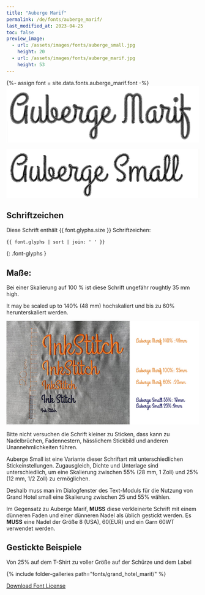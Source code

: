 ```yaml
---
title: "Auberge Marif"
permalink: /de/fonts/auberge_marif/
last_modified_at: 2023-04-25
toc: false
preview_image:
  - url: /assets/images/fonts/auberge_small.jpg
    height: 20
  - url: /assets/images/fonts/auberge_marif.jpg
    height: 53
---
```

{%- assign font = site.data.fonts.auberge_marif.font -%}
![grand_hotel_marif](/assets/images/fonts/auberge_marif.jpg)

![grand_hotel_marif](/assets/images/fonts/auberge_small.jpg)



## Schriftzeichen

Diese Schrift enthält  {{ font.glyphs.size }} Schriftzeichen:

```
{{ font.glyphs | sort | join: ' ' }}
```
{: .font-glyphs }


## Maße:

Bei einer Skalierung auf 100 % ist diese Schrift ungefähr roughtly 35 mm high.

It may be scaled up to 140% (48 mm)  hochskaliert und bis zu  60%  herunterskaliert werden.

![Dimensions Auberge](/assets/images/fonts/Sizing/aubergesizing.jpg)

Bitte nicht versuchen die Schrift kleiner zu Sticken, dass kann zu Nadelbrüchen, Fadennestern, hässlichem Stickbild und anderen Unannehmlichkeiten führen. 

Auberge Small  ist eine Variante dieser Schriftart mit unterschiedlichen Stickeinstellungen. Zugausgleich, Dichte und Unterlage sind unterschiedlich, um eine Skalierung zwischen 55% (28 mm, 1 Zoll) und 25% (12 mm, 1/2 Zoll) zu ermöglichen.

Deshalb muss man im Dialogfenster des Text-Moduls für die Nutzung von Grand Hotel small eine Skalierung zwischen 25 und 55% wählen.

Im Gegensatz zu Auberge Marif, **MUSS** diese verkleinerte Schrift mit einem dünneren Faden und einer dünneren Nadel als üblich gestickt werden. Es **MUSS** eine Nadel der Größe 8 (USA), 60(EUR) und ein Garn 60WT verwendet werden.

## Gestickte Beispiele
Von 25% auf dem T-Shirt zu voller Größe auf der Schürze und dem Label

{% include folder-galleries path="fonts/grand_hotel_marif/" %}

[Download Font License](https://github.com/inkstitch/inkstitch/tree/main/fonts/auberge_marif/LICENSE)
